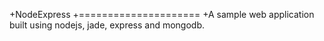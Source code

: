 +NodeExpress
 +=====================
 +A sample web application built using nodejs, jade, express and mongodb.

